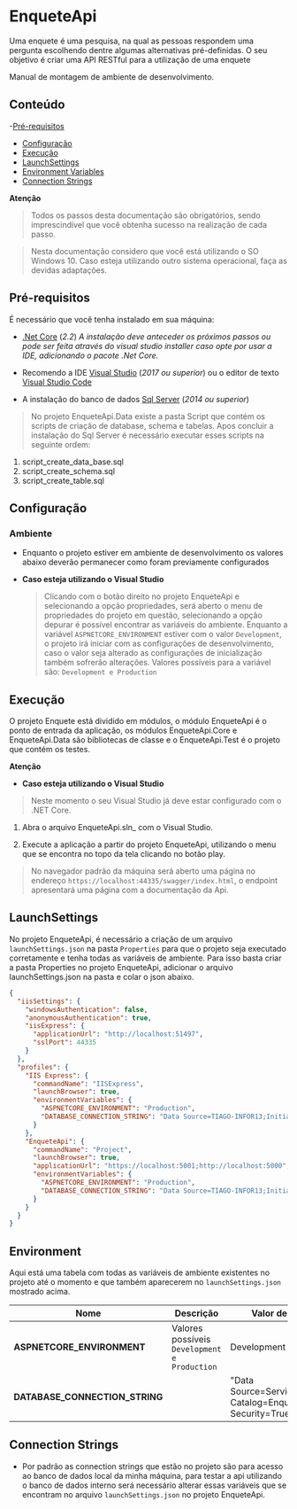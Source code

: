 # EnqueteApi
Uma enquete é uma pesquisa, na qual as pessoas respondem uma pergunta escolhendo dentre algumas alternativas pré-definidas.
O	seu	objetivo	é	criar	uma	API	RESTful	para	a	utilização	de	uma	enquete

Manual de montagem de ambiente de desenvolvimento.

## Conteúdo

-[Pré-requisitos](#pré-requisitos)
- [Configuração](#configuração)
- [Execução](#execução)
- [LaunchSettings](#launchSettings)
- [Environment Variables](#environment)
- [Connection Strings](#connection-strings)

**Atenção**

> Todos os passos desta documentação são obrigatórios, sendo imprescindível que você obtenha sucesso na realização de cada passo.

> Nesta documentação considero que você está utilizando o SO Windows 10. Caso esteja utilizando outro sistema operacional, faça as devidas adaptações.

## Pré-requisitos

É necessário que você tenha instalado em sua máquina:

- [.Net Core](https://dotnet.microsoft.com/download) (_2.2_)
  _A instalação deve anteceder os próximos passos ou pode ser feita através do visual studio installer caso opte por usar a IDE, adicionando o pacote .Net Core._

- Recomendo a IDE [Visual Studio](https://visualstudio.microsoft.com/pt-br/downloads/) (_2017 ou superior_) ou o editor de texto [Visual Studio Code](https://code.visualstudio.com/download)

- A instalação do banco de dados [Sql Server](https://docs.microsoft.com/pt-br/sql/getting-started/quick-start-installation-of-sql-server-2014?view=sql-server-2014) (_2014 ou superior_)

> No  projeto EnqueteApi.Data existe a pasta Script que contém os scripts de criação de database, schema e tabelas.
  > Apos concluir a instalação do Sql Server é necessário executar esses scripts na seguinte ordem:
  1. script_create_data_base.sql
  2. script_create_schema.sql
  3. script_create_table.sql

## Configuração

### Ambiente

- Enquanto o projeto estiver em ambiente de desenvolvimento os valores abaixo deverão permanecer como foram previamente configurados

- **Caso esteja utilizando o Visual Studio**

  > Clicando com o botão direito no projeto EnqueteApi e selecionando a opção propriedades, será aberto o menu de propriedades do projeto em questão, selecionando a opção depurar é possível encontrar as variáveis do ambiente.
  > Enquanto a variável `ASPNETCORE_ENVIRONMENT` estiver com o valor `Development`, o projeto irá iniciar com as configurações de desenvolvimento, caso o valor seja alterado as configurações de inicialização também sofrerão alterações. Valores possíveis para a variável são: `Development e Production`
  

## Execução

O projeto Enquete está dividido em módulos, o módulo EnqueteApi é o ponto de entrada da aplicação, os módulos EnqueteApi.Core e EnqueteApi.Data são bibliotecas de classe e o EnqueteApi.Test é o projeto que contém os testes.

**Atenção**

- **Caso esteja utilizando o Visual Studio**

> Neste momento o seu Visual Studio já deve estar configurado com o .NET Core.


1. Abra o arquivo EnqueteApi.sln_ com o Visual Studio.

3. Execute a aplicação a partir do projeto EnqueteApi, utilizando o menu que se encontra no topo da tela clicando no botão play.

> No navegador padrão da máquina será aberto uma página no endereço `https://localhost:44335/swagger/index.html`, o endpoint apresentará uma página com a documentação da Api. 

## LaunchSettings

No projeto EnqueteApi, é necessário a criação de um arquivo `launchSettings.json` na pasta `Properties` para que o projeto seja executado corretamente e tenha todas as variáveis de ambiente. Para isso basta criar a pasta Properties no projeto EnqueteApi, adicionar o arquivo launchSettings.json na pasta e colar o json abaixo.

```json
{
  "iisSettings": {
    "windowsAuthentication": false, 
    "anonymousAuthentication": true, 
    "iisExpress": {
      "applicationUrl": "http://localhost:51497",
      "sslPort": 44335
    }
  },
  "profiles": {
    "IIS Express": {
      "commandName": "IISExpress",
      "launchBrowser": true,
      "environmentVariables": {
        "ASPNETCORE_ENVIRONMENT": "Production",
        "DATABASE_CONNECTION_STRING": "Data Source=TIAGO-INFOR13;Initial Catalog=Enquete;Integrated Security=True"
      }
    },
    "EnqueteApi": {
      "commandName": "Project",
      "launchBrowser": true,
      "applicationUrl": "https://localhost:5001;http://localhost:5000",
      "environmentVariables": {
        "ASPNETCORE_ENVIRONMENT": "Production",
        "DATABASE_CONNECTION_STRING": "Data Source=TIAGO-INFOR13;Initial Catalog=Enquete;Integrated Security=True"
      }
    }
  }
}
```

## Environment

Aqui está uma tabela com todas as variáveis de ambiente existentes no projeto até o momento e que também aparecerem no `launchSettings.json` mostrado acima.

| Nome                                  | Descrição                                            | Valor de exemplo                                             |
| ------------------------------------- | ---------------------------------------------------- | ------------------------------------------------------------ |
| **ASPNETCORE_ENVIRONMENT**            | Valores possíveis `Development e Production`		   | Development                                                  |
| **DATABASE_CONNECTION_STRING**        |                                                      | "Data Source=Servidor;Initial Catalog=Enquete;Integrated Security=True"; |

## Connection Strings

- Por padrão as connection strings que estão no projeto são para acesso ao banco de dados local da minha máquina, para testar a api utilizando o banco de dados interno
  será necessário alterar essas variáveis que se encontram no arquivo `launchSettings.json` no projeto EnqueteApi.